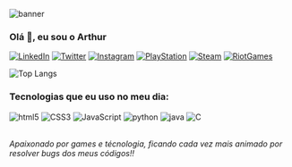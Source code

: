 ![banner](https://grandeporte.com.br/images/banner-curso-1.jpg)

### Olá 👋, eu sou o Arthur
[![LinkedIn](https://img.shields.io/badge/LinkedIn-0077B5?style=for-the-badge&logo=linkedin&logoColor=white)](https://www.linkedin.com/in/arthurdasilvaleal/)
[![Twitter](https://img.shields.io/badge/Twitter-1DA1F2?style=for-the-badge&logo=twitter&logoColor=white)](https://x.com/Art_2146Leal)
[![Instagram](https://img.shields.io/badge/Instagram-E4405F?style=for-the-badge&logo=instagram&logoColor=white)](https://www.instagram.com/arthur_leal2146/)
[![PlayStation](https://img.shields.io/badge/PlayStation-003791?style=for-the-badge&logo=playstation&logoColor=white)](https://psnprofiles.com/jester_2146)
[![Steam](https://img.shields.io/badge/Steam-000000?style=for-the-badge&logo=steam&logoColor=white)](https://steamcommunity.com/id/jester2146/)
[![RiotGames](https://img.shields.io/badge/Riot_Games-D32936?style=for-the-badge&logo=riot-games&logoColor=white)](https://www.op.gg/summoners/br/jester2146-OFA)

![Top Langs](https://github-readme-stats.vercel.app/api/top-langs/?username=arthurL-daSilva&layout=compact)

### Tecnologias que eu uso no meu dia:

<div style="display: inline_block">
  <img align="center" alt="html5" src="https://img.shields.io/badge/HTML5-E34F26?style=for-the-badge&logo=html5&logoColor=white"/>
  <img align="center" alt="CSS3" src="https://img.shields.io/badge/CSS3-1572B6?style=for-the-badge&logo=css3&logoColor=white"/>
  <img align="center" alt="JavaScript" src="https://img.shields.io/badge/JavaScript-323330?style=for-the-badge&logo=javascript&logoColor=F7DF1E"/>
  <img align="center" alt="python" src="https://img.shields.io/badge/Python-14354C?style=for-the-badge&logo=python&logoColor=white"/>
  <img align="center" alt="java" src="https://img.shields.io/badge/Java-ED8B00?style=for-the-badge&logo=openjdk&logoColor=white"/>
  <img align="center" alt="C" src="https://img.shields.io/badge/C-00599C?style=for-the-badge&logo=c&logoColor=white"/>
<div/><br/>

*Apaixonado por games e técnologia, ficando cada vez mais animado por resolver bugs dos meus códigos!!*

